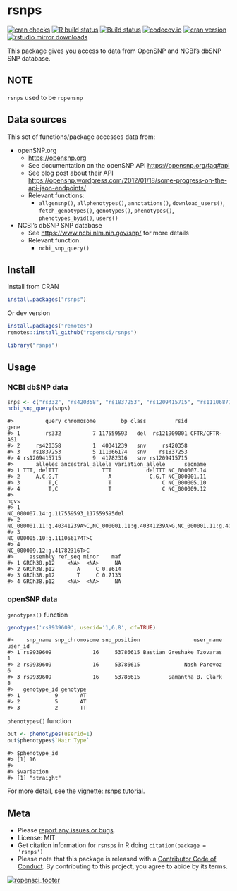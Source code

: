 
<!-- README.md is generated from README.Rmd. Please edit that file -->

# rsnps

[![cran
checks](https://cranchecks.info/badges/worst/rsnps)](https://cranchecks.info/pkgs/rsnps/)
[![R build
status](https://github.com/ropensci/rsnps/workflows/R-CMD-check/badge.svg)](https://github.com/ropensci/rsnps/actions)
[![Build
status](https://ci.appveyor.com/api/projects/status/d2lv98726u6t9ut5/branch/master)](https://ci.appveyor.com/project/sckott/rsnps/branch/master/)
[![codecov.io](https://codecov.io/github/ropensci/rsnps/coverage.svg?branch=master)](https://codecov.io/github/ropensci/rsnps?branch=master)
[![cran
version](https://www.r-pkg.org/badges/version/rsnps)](https://cran.r-project.org/package=rsnps)
[![rstudio mirror
downloads](https://cranlogs.r-pkg.org/badges/rsnps?color=E664A4)](https://github.com/r-hub/cranlogs.app)

This package gives you access to data from OpenSNP and NCBI’s dbSNP SNP
database.

## NOTE

`rsnps` used to be `ropensnp`

## Data sources

This set of functions/package accesses data from:

  - openSNP.org
      - <https://opensnp.org>
      - See documentation on the openSNP API
        <https://opensnp.org/faq#api>
      - See blog post about their API
        <https://opensnp.wordpress.com/2012/01/18/some-progress-on-the-api-json-endpoints/>
      - Relevant functions:
          - `allgensnp()`, `allphenotypes()`, `annotations()`,
            `download_users()`, `fetch_genotypes()`, `genotypes()`,
            `phenotypes()`, `phenotypes_byid()`, `users()`
  - NCBI’s dbSNP SNP database
      - See <https://www.ncbi.nlm.nih.gov/snp/> for more details
      - Relevant function:
          - `ncbi_snp_query()`

## Install

Install from CRAN

``` r
install.packages("rsnps")
```

Or dev version

``` r
install.packages("remotes")
remotes::install_github("ropensci/rsnps")
```

``` r
library("rsnps")
```

## Usage

### NCBI dbSNP data

``` r
snps <- c("rs332", "rs420358", "rs1837253", "rs1209415715", "rs111068718")
ncbi_snp_query(snps)
```

    #>          query chromosome        bp class         rsid          gene
    #> 1        rs332          7 117559593   del  rs121909001 CFTR/CFTR-AS1
    #> 2     rs420358          1  40341239   snv     rs420358              
    #> 3    rs1837253          5 111066174   snv    rs1837253              
    #> 4 rs1209415715          9  41782316   snv rs1209415715              
    #>       alleles ancestral_allele variation_allele      seqname
    #> 1 TTT, delTTT              TTT           delTTT NC_000007.14
    #> 2     A,C,G,T                A            C,G,T NC_000001.11
    #> 3         T,C                T                C NC_000005.10
    #> 4         T,C                T                C NC_000009.12
    #>                                                                               hgvs
    #> 1                                            NC_000007.14:g.117559593_117559595del
    #> 2 NC_000001.11:g.40341239A>C,NC_000001.11:g.40341239A>G,NC_000001.11:g.40341239A>T
    #> 3                                                      NC_000005.10:g.111066174T>C
    #> 4                                                       NC_000009.12:g.41782316T>C
    #>     assembly ref_seq minor    maf
    #> 1 GRCh38.p12    <NA>  <NA>     NA
    #> 2 GRCh38.p12       A     C 0.8614
    #> 3 GRCh38.p12       T     C 0.7133
    #> 4 GRCh38.p12    <NA>  <NA>     NA

### openSNP data

`genotypes()` function

``` r
genotypes('rs9939609', userid='1,6,8', df=TRUE)
```

    #>    snp_name snp_chromosome snp_position                 user_name user_id
    #> 1 rs9939609             16     53786615 Bastian Greshake Tzovaras       1
    #> 2 rs9939609             16     53786615              Nash Parovoz       6
    #> 3 rs9939609             16     53786615         Samantha B. Clark       8
    #>   genotype_id genotype
    #> 1           9       AT
    #> 2           5       AT
    #> 3           2       TT

`phenotypes()` function

``` r
out <- phenotypes(userid=1)
out$phenotypes$`Hair Type`
```

    #> $phenotype_id
    #> [1] 16
    #> 
    #> $variation
    #> [1] "straight"

For more detail, see the [vignette: rsnps
tutorial](https://github.com/ropensci/rsnps/blob/master/inst/vign/rsnps_vignette.md).

## Meta

  - Please [report any issues or
    bugs](https://github.com/ropensci/rsnps/issues/).
  - License: MIT
  - Get citation information for `rsnsps` in R doing `citation(package =
    'rsnps')`
  - Please note that this package is released with a [Contributor Code
    of Conduct](https://ropensci.org/code-of-conduct/). By contributing
    to this project, you agree to abide by its terms.

[![ropensci\_footer](https://ropensci.org/public_images/github_footer.png)](https://ropensci.org)
